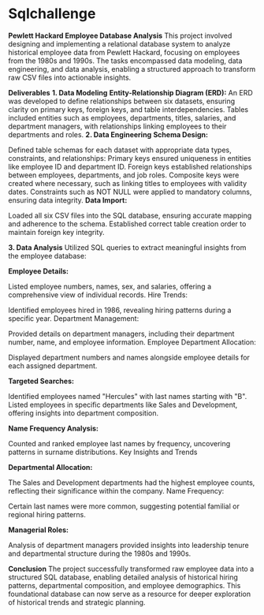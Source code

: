# Sqlchallenge

**Pewlett Hackard Employee Database Analysis**
This project involved designing and implementing a relational database system to analyze historical employee data from Pewlett Hackard, focusing on employees from the 1980s and 1990s. The tasks encompassed data modeling, data engineering, and data analysis, enabling a structured approach to transform raw CSV files into actionable insights.

**Deliverables**
**1. Data Modeling**
**Entity-Relationship Diagram (ERD):**
An ERD was developed to define relationships between six datasets, ensuring clarity on primary keys, foreign keys, and table interdependencies.
Tables included entities such as employees, departments, titles, salaries, and department managers, with relationships linking employees to their departments and roles.
**2. Data Engineering**
**Schema Design:**

Defined table schemas for each dataset with appropriate data types, constraints, and relationships:
Primary keys ensured uniqueness in entities like employee ID and department ID.
Foreign keys established relationships between employees, departments, and job roles.
Composite keys were created where necessary, such as linking titles to employees with validity dates.
Constraints such as NOT NULL were applied to mandatory columns, ensuring data integrity.
**Data Import:**

Loaded all six CSV files into the SQL database, ensuring accurate mapping and adherence to the schema.
Established correct table creation order to maintain foreign key integrity.

**3. Data Analysis**
Utilized SQL queries to extract meaningful insights from the employee database:

**Employee Details:**

Listed employee numbers, names, sex, and salaries, offering a comprehensive view of individual records.
Hire Trends:

Identified employees hired in 1986, revealing hiring patterns during a specific year.
Department Management:

Provided details on department managers, including their department number, name, and employee information.
Employee Department Allocation:

Displayed department numbers and names alongside employee details for each assigned department.

**Targeted Searches:**

Identified employees named "Hercules" with last names starting with "B".
Listed employees in specific departments like Sales and Development, offering insights into department composition.

**Name Frequency Analysis:**

Counted and ranked employee last names by frequency, uncovering patterns in surname distributions.
Key Insights and Trends

**Departmental Allocation:**

The Sales and Development departments had the highest employee counts, reflecting their significance within the company.
Name Frequency:

Certain last names were more common, suggesting potential familial or regional hiring patterns.

**Managerial Roles:**

Analysis of department managers provided insights into leadership tenure and departmental structure during the 1980s and 1990s.

**Conclusion**
The project successfully transformed raw employee data into a structured SQL database, enabling detailed analysis of historical hiring patterns, departmental composition, and employee demographics. This foundational database can now serve as a resource for deeper exploration of historical trends and strategic planning.
